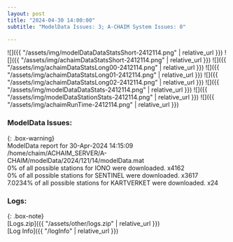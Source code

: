 ```yaml
---
layout: post
title: "2024-04-30 14:00:00"
subtitle: "ModelData Issues: 3; A-CHAIM System Issues: 0"

---
```


![]({{ "/assets/img/modelDataDataStatsShort-2412114.png" | relative_url }})
![]({{ "/assets/img/achaimDataStatsShort-2412114.png" | relative_url }})
![]({{ "/assets/img/achaimDataStatsLong00-2412114.png" | relative_url }})
![]({{ "/assets/img/achaimDataStatsLong01-2412114.png" | relative_url }})
![]({{ "/assets/img/achaimDataStatsLong02-2412114.png" | relative_url }})
![]({{ "/assets/img/modelDataDataStats-2412114.png" | relative_url }})
![]({{ "/assets/img/modelDataStationStats-2412114.png" | relative_url }})
![]({{ "/assets/img/achaimRunTime-2412114.png" | relative_url }})


### ModelData Issues:  
  
{: .box-warning}  
 ModelData report for 30-Apr-2024 14:15:09   
 /home/chaim/ACHAIM_SERVER/A-CHAIM/modelData/2024/121/14/modelData.mat   
 0% of all possible stations for IONO were downloaded. x4162   
 0% of all possible stations for SENTINEL were downloaded. x3617   
 7.0234% of all possible stations for KARTVERKET were downloaded. x24   
  


### Logs:  
  
{: .box-note}  
[Logs.zip]({{ "/assets/other/logs.zip" | relative_url }})  
[Log Info]({{ "/logInfo" | relative_url }})  
